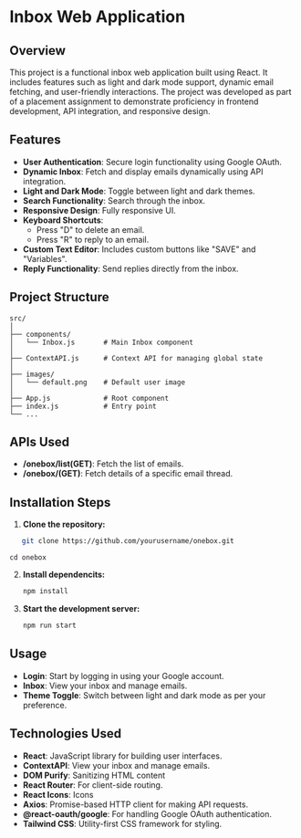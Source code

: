 # **Inbox Web Application**

## **Overview**

This project is a functional inbox web application built using React. It includes features such as light and dark mode support, dynamic email fetching, and user-friendly interactions. The project was developed as part of a placement assignment to demonstrate proficiency in frontend development, API integration, and responsive design.

## **Features**

- **User Authentication**: Secure login functionality using Google OAuth.
- **Dynamic Inbox**: Fetch and display emails dynamically using API integration.
- **Light and Dark Mode**: Toggle between light and dark themes.
- **Search Functionality**: Search through the inbox.
- **Responsive Design**: Fully responsive UI.
- **Keyboard Shortcuts**: 
  - Press "D" to delete an email.
  - Press "R" to reply to an email.
- **Custom Text Editor**: Includes custom buttons like "SAVE" and "Variables".
- **Reply Functionality**: Send replies directly from the inbox.

## **Project Structure**

```plaintext
src/
│
├── components/
│   └── Inbox.js       # Main Inbox component
│
├── ContextAPI.js      # Context API for managing global state
│
├── images/
│   └── default.png    # Default user image
│
├── App.js             # Root component
├── index.js           # Entry point
└── ...
```

## **APIs Used**

- **/onebox/list(GET)**: Fetch the list of emails.
- **/onebox/(GET)**: Fetch details of a specific email thread.

## **Installation Steps**

1. **Clone the repository:**

```bash
   git clone https://github.com/yourusername/onebox.git
   ```

   ```
   cd onebox
   ```

2. **Install dependencits:**
   
   ```bash
   npm install
   ```

4. **Start the development server:**
   
   ```bash
   npm run start
   ```

## **Usage**

- **Login**: Start by logging in using your Google account.
- **Inbox**: View your inbox and manage emails.
- **Theme Toggle**: Switch between light and dark mode as per your preference.

## **Technologies Used**

- **React**: JavaScript library for building user interfaces.
- **ContextAPI**: View your inbox and manage emails.
- **DOM Purify**: Sanitizing HTML content
- **React Router**: For client-side routing.
- **React Icons**: Icons
- **Axios**: Promise-based HTTP client for making API requests.
- **@react-oauth/google**: For handling Google OAuth authentication.
- **Tailwind CSS**: Utility-first CSS framework for styling.

